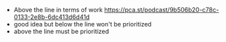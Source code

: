 - Above the line in terms of work
https://pca.st/podcast/9b506b20-c78c-0133-2e8b-6dc413d6d41d
- good idea but below the line won't be prioritized
- above the line must be prioritized

